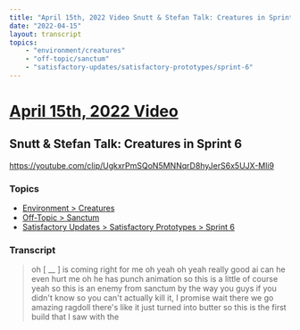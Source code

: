 ```yaml
---
title: "April 15th, 2022 Video Snutt & Stefan Talk: Creatures in Sprint 6"
date: "2022-04-15"
layout: transcript
topics:
    - "environment/creatures"
    - "off-topic/sanctum"
    - "satisfactory-updates/satisfactory-prototypes/sprint-6"
---
```

# [April 15th, 2022 Video](../2022-04-15.md)
## Snutt & Stefan Talk: Creatures in Sprint 6
https://youtube.com/clip/UgkxrPmSQoN5MNNqrD8hyJerS6x5UJX-Mli9

### Topics
* [Environment > Creatures](../topics/environment/creatures.md)
* [Off-Topic > Sanctum](../topics/off-topic/sanctum.md)
* [Satisfactory Updates > Satisfactory Prototypes > Sprint 6](../topics/satisfactory-updates/satisfactory-prototypes/sprint-6.md)

### Transcript

> oh [ __ ] is coming right for me oh yeah oh yeah really good ai can he even hurt me oh he has punch animation so this is a little of course yeah so this is an enemy from sanctum by the way you guys if you didn't know so you can't actually kill it, I promise wait there we go amazing ragdoll there's like it just turned into butter so this is the first build that I saw with the
